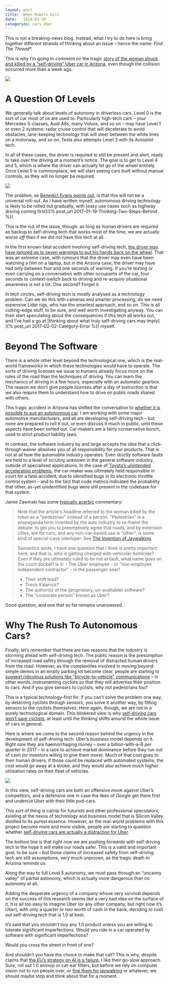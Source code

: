 ```yaml
---
layout: post
title:  When Robots Kill 
date:   2018-03-30 
categories: cars Uber 
---
```


This is not a breaking-news blog. Instead, what I try to do here is bring together different strands of thinking about an issue – hence the name: *Find The Thread**.

This is why I’m going to comment on the tragic [story of the woman struck and killed by a “self-driving” Uber car in Arizona](https://www.nytimes.com/2018/03/19/technology/uber-driverless-fatality.html), even though the collision occurred more than a week ago.

![](/images/101121.jpg)

# A Question Of Levels

We generally talk about levels of autonomy in driverless cars. Level 0 is the sort of car most of us are used to. Particularly high-tech cars – your Mercedes S-classes, Audi A8s, many Volvos, and so on – may have Level 1 or even 2 systems: radar cruise control that will decelerate to avoid obstacles, lane-keeping technology that will steer between the white lines on a motorway, and so on. Tesla also attempts Level 3 with its Autopilot tech.

In all of these cases, the driver is required to still be present and alert, ready to take over the driving at a moment’s notice. The goal is to get to Level 4 and 5, which is where the driver can actually let go of the wheel entirely. Once Level 5 is commonplace, we will start seeing cars built without manual controls, as they will no longer be required.

![](/images/IMG_0274.JPG)

The problem, as [Benedict Evans points out](https://www.ben-evans.com/benedictevans/2018/3/26/steps-to-autonomy), is that this will not be a universal roll-out. As I have written myself, autonomous driving technology is likely to be rolled out gradually, with [easy use cases such as highway driving coming first]({% post_url 2017-01-19-Thinking-Two-Steps-Behind %}).

This is the nut of the issue, though: as long as human drivers are required as backup to self-driving tech that works most of the time, we are actually *worse off* than if we did not have this tech at all.

In the first known fatal accident involving self-driving tech, [the driver may have ignored up to seven warnings to put his hands back on the wheel](https://www.washingtonpost.com/news/the-switch/wp/2017/06/20/the-driver-who-died-in-a-tesla-crash-using-autopilot-ignored-7-safety-warnings/). That was an extreme case, with rumours that the driver may even have been watching a film on a laptop, but in the Arizona case, the driver may have had only between four and one seconds of warning. If you’re texting or even carrying on a conversation with other occupants of the car, four seconds to context-switch back to driving and re-acquire situational awareness is not a lot. One second? Forget it.

In tech circles, self-driving tech is mostly analysed as a technology problem. Can we do this with cameras and smarter processing, do we need expensive Lidar rigs, who has the smartest approach, and so on. This is all cutting-edge stuff, to be sure, and well worth investigating anyway. You can then start speculating about the consequences if this tech all works out, and I’ve had a go at [thinking about what truly self-driving cars may imply]({% post_url 2017-02-02-Category-Error %}) myself.

# Beyond The Software

There is a whole other level beyond the technological one, which is the real-world frameworks in which these technologies would have to operate. The sorts of driving licenses we issue to humans already focus more on the rules of the road than the techniques of driving. You can learn the mechanics of driving in a few hours, especially with an automatic gearbox. The reason we don’t give people licenses after a day of instruction is that we also require them to understand how to drive on public roads shared with others.

This tragic accident in Arizona has shifted the conversation to [whether it is possible to sue an autonomous car](https://www.theatlantic.com/technology/archive/2018/03/can-you-sue-a-robocar/556007/). I am working with some major automotive manufacturers, and all are developing self-driving tech – but none are prepared to roll it out, or even discuss it much in public, until these aspects have been sorted out. Car-makers are a fairly conservative bunch, used to strict product liability laws. 

In contrast, the software industry by and large accepts the idea that a click-through waiver absolves you of all responsibility for your products. That is not at all how the automobile industry operates. Even strictly software faults are held to a level of scrutiny unknown in the general software industry, outside of specialised applications. In the case of [Toyota’s unintended acceleration problems](https://www.edn.com/design/automotive/4423428/Toyota-s-killer-firmware--Bad-design-and-its-consequences), the car-maker was ultimately held responsible in court for a fatal accident, due to identified bugs in its electronic throttle control system – and to the fact that code metrics indicated the probability that other, as-yet unidentified bugs were still present in the codebase for that system.

Jamie Zawinski has some [typically acerbic](https://www.jwz.org/blog/2018/03/self-driving-uber-car-kills-arizona-woman/) commentary:

> Note that the article's headline referred to the woman killed by the robot as a "pedestrian" instead of a person. "Pedestrian" is a propaganda term invented by the auto industry to re-frame the debate: to get you to preemptively agree that roads, and by extension cities, are for cars, and any non-car-based use is “other", is some kind of special-case interloper. See [The Invention of Jaywalking](https://www.jwz.org/blog/2012/04/a-conspiracy-of-the-auto-industry-you-say-why-thats-just-crazy-talk/).

> Semantics aside, I have one question that I think is pretty important here, and that is, who is getting charged with vehicular homicide? Even if they are ultimately ruled to be not at fault, what name goes on the court docket? Is it:
> - The Uber employee - or "non-employee independent contractor" - in the passenger seat?
> - Their shift lead?
> - Travis Kalanick?
> - The author(s) of the (proprietary, un-auditable) software?
> - The "corporate person" known as Uber?

Good question, and one that so far remains unanswered.

# Why The Rush To Autonomous Cars?

Finally, let’s remember that there are two reasons that the industry is storming ahead with self-driving tech. The public reason is the presumption of increased road safety through the removal of distracted human drivers from the road. However, as the complexities involved in moving beyond simple demos in an empty parking lot become clear, people are starting to [suggest ridiculous solutions like "bicycle-to-vehicle" communications](https://slate.com/technology/2018/02/self-driving-cars-struggle-to-detect-cyclists-bicycle-to-vehicle-communications-arent-the-answer.html) – in other words, instrumenting cyclists so that they will advertise their position to cars. And if you give sensors to cyclists, why not pedestrians too?

This is a typical technology-first fix: if you can’t solve the problem one way, by detecting cyclists through sensors, you solve it another way, by fitting sensors to the cyclists themselves. Here again, though, we are not in a purely technological domain. This blinkered view is why [self-driving cars won’t save cyclists](https://www.outsideonline.com/2292906/self-driving-cars-wont-save-cyclists), at least until the thinking shifts around the whole issue of cars in general.

Here is where we come to the second reason behind the urgency in the development of self-driving tech: Uber’s business model depends on it. Right now they are haemorrhaging money – over a billion-with-a-B *per quarter* in 2017 – in a race to achieve market dominance before they run out of cash (or investors willing to give them more). Much of that cost goes to their human drivers; if those could be replaced with automated systems, the cost would go away at a stroke, and they would also achieve much higher utilisation rates on their fleet of vehicles.

![](/images/iu.jpg)

In this view, self-driving cars are both an offensive move against Uber’s competitors, and a defensive one in case the likes of Google get there first and undercut Uber with their little pod-cars.

This sort of thing is catnip for futurists and other professional speculators, existing at the nexus of technology and business model that is Silicon Valley distilled to its purest essence. However, as the real-world problems with this project become more and more visible, people are starting to question whether [self-driving cars are actually a distraction for Uber](https://arstechnica.com/cars/2018/03/ubers-self-driving-car-project-is-struggling-the-company-should-sell-it/).

The bottom line is that right now we are pushing forwards with self-driving tech in the hope it will make our roads safer. This is a valid and important goal, to be sure – but those claims of increased safety from self-driving tech are still assumptions, very much unproven, as the tragic death in Arizona reminds us.

Along the way to full Level 5 autonomy, we must pass through an “uncanny valley” of partial autonomy, which is actually more dangerous than no autonomy at all.

Adding the desperate urgency of a company whose very survival depends on the success of this research seems like a very bad idea on the surface of it. It is all too easy to imagine Uber (or any other company, but right now it’s Uber), with only a quarter or two worth of cash in the bank, deciding to rush out self-driving tech that is 1.0 at best.

It’s said that you shouldn’t buy any 1.0 product unless you are willing to tolerate significant imperfections. Would you ride in a car operated by software with significant imperfections?

Would you cross the street in front of one?

And shouldn’t you have the choice to make that call? This is why, despite claims that [the EU’s strategy on AI is a failure](https://www.politico.eu/article/opinion-europes-ai-delusion/), I like their go-slow approach. Sure, roll out 1.0 animoji or cat-ear filters, but before we rely on computer vision not to run people over, or [fine them for jaywalking](http://www.newsweek.com/jaywalking-china-facial-recognition-surveillance-will-soon-fine-citizens-text-861401) or whatever, we should maybe stop and think about that for a moment.